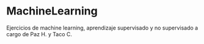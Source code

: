 # MachineLearning
Ejercicios de machine learning, aprendizaje supervisado y no supervisado a cargo de Paz H. y Taco C.
